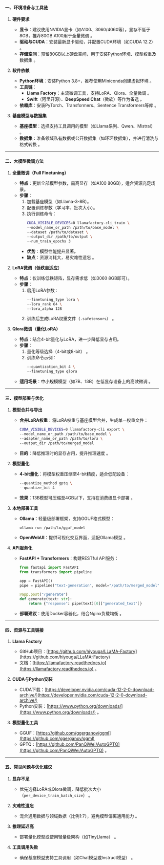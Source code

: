 
#### 一、环境准备与工具链
1. **硬件要求**  
   - **显卡**：建议使用NVIDIA显卡（如A100、3060/4060等），显存不低于8GB，推荐80GB A100用于全量微调 。
   - **驱动与CUDA**：安装最新显卡驱动，并配置CUDA环境（如CUDA 12.2） 。
   - **存储空间**：预留80GB以上硬盘空间，用于安装Python环境、模型权重及数据集 。

2. **软件依赖**  
   - **Python环境**：安装Python 3.8+，推荐使用Miniconda创建虚拟环境 。
   - **工具链**：  
     - **Llama Factory**：主流微调工具，支持LoRA、Qlora、全量微调 。  
     - **Swift**（阿里开源）、**DeepSpeed Chat**（微软）等作为备选 。  
   - **依赖库**：安装PyTorch、Transformers、Sentence Transformers等库 。

3. **基座模型与数据集**  
   - **基座模型**：选择支持工具调用的模型（如Llama系列、Qwen、Mistral） 。  
   - **数据集**：准备领域私有数据或公开数据集（如环环数据集），并进行清洗与格式转换 。

---

#### 二、大模型微调方法
1. **全量微调（Full Finetuning）**  
   - **特点**：更新全部模型参数，需高显存（如A100 80GB），适合资源充足场景。  
   - **步骤**：  
     1. 加载基座模型（如Llama-3-8B）。  
     2. 配置训练参数（学习率、批次大小）。  
     3. 执行训练命令：  
        ```bash
        CUDA_VISIBLE_DEVICES=0 llamafactory-cli train \
        --model_name_or_path /path/to/base_model \
        --dataset /path/to/dataset \
        --output_dir /path/to/output \
        --num_train_epochs 3
        ```  
     - **优势**：模型性能提升显著。  
     - **缺点**：资源消耗大，易灾难性遗忘 。

2. **LoRA微调（低秩自适应）**  
   - **特点**：仅训练低秩矩阵，显存需求低（如3060 8GB即可）。  
   - **步骤**：  
     1. 启用LoRA参数：  
        ```bash
        --finetuning_type lora \
        --lora_rank 64 \
        --lora_alpha 128
        ```  
     2. 训练后生成LoRA权重文件（`.safetensors`） 。

3. **Qlora微调（量化LoRA）**  
   - **特点**：结合4-bit量化与LoRA，进一步降低显存占用。  
   - **步骤**：  
     1. 量化等级选择（4-bit或8-bit） 。  
     2. 训练命令示例：  
        ```bash
        --quantization_bit 4 \
        --finetuning_type qlora
        ```  
   - **适用场景**：中小规模模型（如7B、13B）在低显存设备上的高效微调 。

---

#### 三、模型部署与优化
1. **模型合并与导出**  
   - **合并LoRA权重**：将LoRA权重与基座模型合并，生成单一权重文件：  
     ```bash
     CUDA_VISIBLE_DEVICES=0 llamafactory-cli export \
     --model_name_or_path /path/to/base_model \
     --adapter_name_or_path /path/to/lora \
     --output_dir /path/to/merged_model
     ```  
   - **目的**：降低推理时的显存占用，提升推理速度 。

2. **模型量化**  
   - **4-bit量化**：将模型权重压缩至4-bit精度，适合低配设备：  
     ```bash
     --quantize_method gptq \
     --quantize_bit 4
     ```  
   - **效果**：13B模型可压缩至4GB以下，支持在消费级显卡部署 。

3. **本地部署工具**  
   - **Ollama**：轻量级部署框架，支持GGUF格式模型：  
     ```bash
     ollama run /path/to/gguf_model
     ```  
   - **OpenWebUI**：提供可视化交互界面，适配Ollama模型 。

4. **API服务化**  
   - **FastAPI + Transformers**：构建RESTful API服务：  
     ```python
     from fastapi import FastAPI
     from transformers import pipeline

     app = FastAPI()
     pipe = pipeline("text-generation", model="/path/to/merged_model")

     @app.post("/generate")
     def generate(text: str):
         return {"response": pipe(text)[0]["generated_text"]}
     ```  
   - **部署建议**：使用Docker容器化，结合Nginx负载均衡 。

---

#### 四、资源与工具链接
1. **Llama Factory**  
   - GitHub项目：[https://github.com/hiyouga/LLaMA-Factory](https://github.com/hiyouga/LLaMA-Factory)  
   - 文档：[https://llamafactory.readthedocs.io](https://llamafactory.readthedocs.io) 。

2. **CUDA与Python安装**  
   - CUDA下载：[https://developer.nvidia.com/cuda-12-2-0-download-archive/](https://developer.nvidia.com/cuda-12-2-0-download-archive/)  
   - Python安装：[https://www.python.org/downloads/](https://www.python.org/downloads/) 。

3. **模型量化工具**  
   - GGUF：[https://github.com/ggerganov/ggml](https://github.com/ggerganov/ggml)  
   - GPTQ：[https://github.com/PanQiWei/AutoGPTQ](https://github.com/PanQiWei/AutoGPTQ) 。

---

#### 五、常见问题与优化建议
1. **显存不足**  
   - 优先选择LoRA或Qlora微调，降低批次大小（`per_device_train_batch_size`） 。

2. **灾难性遗忘**  
   - 混合通用数据与领域数据（比例1:7），避免模型偏离通用能力 。

3. **推理延迟高**  
   - 部署量化模型或使用轻量级架构（如TinyLlama） 。

4. **工具调用失败**  
   - 确保基座模型支持工具调用（如Chat模型或Instruct模型） 。

